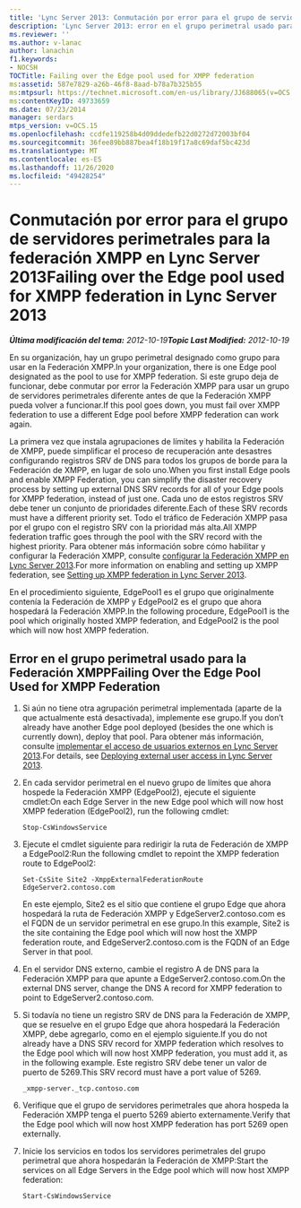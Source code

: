 ```yaml
---
title: 'Lync Server 2013: Conmutación por error para el grupo de servidores perimetrales para la federación XMPP'
description: 'Lync Server 2013: error en el grupo perimetral usado para la Federación XMPP.'
ms.reviewer: ''
ms.author: v-lanac
author: lanachin
f1.keywords:
- NOCSH
TOCTitle: Failing over the Edge pool used for XMPP federation
ms:assetid: 587e7829-a26b-46f8-8aad-b78a7b325b55
ms:mtpsurl: https://technet.microsoft.com/en-us/library/JJ688065(v=OCS.15)
ms:contentKeyID: 49733659
ms.date: 07/23/2014
manager: serdars
mtps_version: v=OCS.15
ms.openlocfilehash: ccdfe119258b4d09ddedefb22d0272d72003bf04
ms.sourcegitcommit: 36fee89bb887bea4f18b19f17a8c69daf5bc423d
ms.translationtype: MT
ms.contentlocale: es-ES
ms.lasthandoff: 11/26/2020
ms.locfileid: "49428254"
---
```

# <a name="failing-over-the-edge-pool-used-for-xmpp-federation-in-lync-server-2013"></a><span data-ttu-id="39377-103">Conmutación por error para el grupo de servidores perimetrales para la federación XMPP en Lync Server 2013</span><span class="sxs-lookup"><span data-stu-id="39377-103">Failing over the Edge pool used for XMPP federation in Lync Server 2013</span></span>

<div data-xmlns="http://www.w3.org/1999/xhtml">

<div class="topic" data-xmlns="http://www.w3.org/1999/xhtml" data-msxsl="urn:schemas-microsoft-com:xslt" data-cs="https://msdn.microsoft.com/">

<div data-asp="https://msdn2.microsoft.com/asp">



</div>

<div id="mainSection">

<div id="mainBody"><span data-ttu-id="39377-104">

<span> </span></span><span class="sxs-lookup"><span data-stu-id="39377-104">

<span> </span></span></span>

<span data-ttu-id="39377-105">_**Última modificación del tema:** 2012-10-19_</span><span class="sxs-lookup"><span data-stu-id="39377-105">_**Topic Last Modified:** 2012-10-19_</span></span>

<span data-ttu-id="39377-106">En su organización, hay un grupo perimetral designado como grupo para usar en la Federación XMPP.</span><span class="sxs-lookup"><span data-stu-id="39377-106">In your organization, there is one Edge pool designated as the pool to use for XMPP federation.</span></span> <span data-ttu-id="39377-107">Si este grupo deja de funcionar, debe conmutar por error la Federación XMPP para usar un grupo de servidores perimetrales diferente antes de que la Federación XMPP pueda volver a funcionar.</span><span class="sxs-lookup"><span data-stu-id="39377-107">If this pool goes down, you must fail over XMPP federation to use a different Edge pool before XMPP federation can work again.</span></span>

<span data-ttu-id="39377-108">La primera vez que instala agrupaciones de límites y habilita la Federación de XMPP, puede simplificar el proceso de recuperación ante desastres configurando registros SRV de DNS para todos los grupos de borde para la Federación de XMPP, en lugar de solo uno.</span><span class="sxs-lookup"><span data-stu-id="39377-108">When you first install Edge pools and enable XMPP Federation, you can simplify the disaster recovery process by setting up external DNS SRV records for all of your Edge pools for XMPP federation, instead of just one.</span></span> <span data-ttu-id="39377-109">Cada uno de estos registros SRV debe tener un conjunto de prioridades diferente.</span><span class="sxs-lookup"><span data-stu-id="39377-109">Each of these SRV records must have a different priority set.</span></span> <span data-ttu-id="39377-110">Todo el tráfico de Federación XMPP pasa por el grupo con el registro SRV con la prioridad más alta.</span><span class="sxs-lookup"><span data-stu-id="39377-110">All XMPP federation traffic goes through the pool with the SRV record with the highest priority.</span></span> <span data-ttu-id="39377-111">Para obtener más información sobre cómo habilitar y configurar la Federación XMPP, consulte [configurar la Federación XMPP en Lync Server 2013](lync-server-2013-setting-up-xmpp-federation.md).</span><span class="sxs-lookup"><span data-stu-id="39377-111">For more information on enabling and setting up XMPP federation, see [Setting up XMPP federation in Lync Server 2013](lync-server-2013-setting-up-xmpp-federation.md).</span></span>

<span data-ttu-id="39377-112">En el procedimiento siguiente, EdgePool1 es el grupo que originalmente contenía la Federación de XMPP y EdgePool2 es el grupo que ahora hospedará la Federación XMPP.</span><span class="sxs-lookup"><span data-stu-id="39377-112">In the following procedure, EdgePool1 is the pool which originally hosted XMPP federation, and EdgePool2 is the pool which will now host XMPP federation.</span></span>

<div>

## <a name="failing-over-the-edge-pool-used-for-xmpp-federation"></a><span data-ttu-id="39377-113">Error en el grupo perimetral usado para la Federación XMPP</span><span class="sxs-lookup"><span data-stu-id="39377-113">Failing Over the Edge Pool Used for XMPP Federation</span></span>

1.  <span data-ttu-id="39377-114">Si aún no tiene otra agrupación perimetral implementada (aparte de la que actualmente está desactivada), implemente ese grupo.</span><span class="sxs-lookup"><span data-stu-id="39377-114">If you don’t already have another Edge pool deployed (besides the one which is currently down), deploy that pool.</span></span> <span data-ttu-id="39377-115">Para obtener más información, consulte [implementar el acceso de usuarios externos en Lync Server 2013](lync-server-2013-deploying-external-user-access.md).</span><span class="sxs-lookup"><span data-stu-id="39377-115">For details, see [Deploying external user access in Lync Server 2013](lync-server-2013-deploying-external-user-access.md).</span></span>

2.  <span data-ttu-id="39377-116">En cada servidor perimetral en el nuevo grupo de límites que ahora hospede la Federación XMPP (EdgePool2), ejecute el siguiente cmdlet:</span><span class="sxs-lookup"><span data-stu-id="39377-116">On each Edge Server in the new Edge pool which will now host XMPP federation (EdgePool2), run the following cmdlet:</span></span>
    
        Stop-CsWindowsService

3.  <span data-ttu-id="39377-117">Ejecute el cmdlet siguiente para redirigir la ruta de Federación de XMPP a EdgePool2:</span><span class="sxs-lookup"><span data-stu-id="39377-117">Run the following cmdlet to repoint the XMPP federation route to EdgePool2:</span></span>
    
        Set-CsSite Site2 -XmppExternalFederationRoute EdgeServer2.contoso.com
    
    <span data-ttu-id="39377-118">En este ejemplo, Site2 es el sitio que contiene el grupo Edge que ahora hospedará la ruta de Federación XMPP y EdgeServer2.contoso.com es el FQDN de un servidor perimetral en ese grupo.</span><span class="sxs-lookup"><span data-stu-id="39377-118">In this example, Site2 is the site containing the Edge pool which will now host the XMPP federation route, and EdgeServer2.contoso.com is the FQDN of an Edge Server in that pool.</span></span>

4.  <span data-ttu-id="39377-119">En el servidor DNS externo, cambie el registro A de DNS para la Federación XMPP para que apunte a EdgeServer2.contoso.com.</span><span class="sxs-lookup"><span data-stu-id="39377-119">On the external DNS server, change the DNS A record for XMPP federation to point to EdgeServer2.contoso.com.</span></span>

5.  <span data-ttu-id="39377-120">Si todavía no tiene un registro SRV de DNS para la Federación de XMPP, que se resuelve en el grupo Edge que ahora hospedará la Federación XMPP, debe agregarlo, como en el ejemplo siguiente.</span><span class="sxs-lookup"><span data-stu-id="39377-120">If you do not already have a DNS SRV record for XMPP federation which resolves to the Edge pool which will now host XMPP federation, you must add it, as in the following example.</span></span> <span data-ttu-id="39377-121">Este registro SRV debe tener un valor de puerto de 5269.</span><span class="sxs-lookup"><span data-stu-id="39377-121">This SRV record must have a port value of 5269.</span></span>
    
        _xmpp-server._tcp.contoso.com

6.  <span data-ttu-id="39377-122">Verifique que el grupo de servidores perimetrales que ahora hospeda la Federación XMPP tenga el puerto 5269 abierto externamente.</span><span class="sxs-lookup"><span data-stu-id="39377-122">Verify that the Edge pool which will now host XMPP federation has port 5269 open externally.</span></span>

7.  <span data-ttu-id="39377-123">Inicie los servicios en todos los servidores perimetrales del grupo perimetral que ahora hospedarán la Federación de XMPP:</span><span class="sxs-lookup"><span data-stu-id="39377-123">Start the services on all Edge Servers in the Edge pool which will now host XMPP federation:</span></span>
    
        Start-CsWindowsService

<span data-ttu-id="39377-124"></div>

</div>

<span> </span>

</div>

</div>

</span><span class="sxs-lookup"><span data-stu-id="39377-124"></div>

</div>

<span> </span>

</div>

</div>

</span></span></div>

